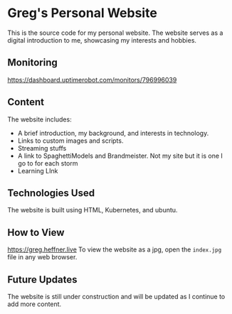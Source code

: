 # Greg's Personal Website

This is the source code for my personal website. The website serves as a digital introduction to me, showcasing my interests and hobbies.

## Monitoring
https://dashboard.uptimerobot.com/monitors/796996039

## Content

The website includes:

- A brief introduction, my background, and interests in technology.
- Links to custom images and scripts.
- Streaming stuffs
- A link to SpaghettiModels and Brandmeister. Not my site but it is one I go to for each storm
- Learning LInk

## Technologies Used

The website is built using HTML, Kubernetes, and ubuntu.

## How to View

https://greg.heffner.live
To view the website as a jpg, open the `index.jpg` file in any web browser.

## Future Updates

The website is still under construction and will be updated as I continue to add more content.
